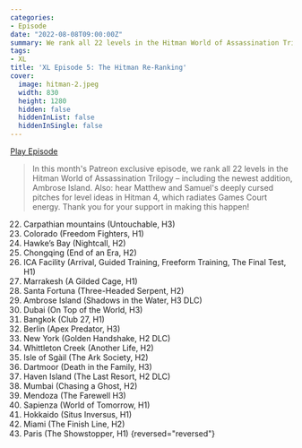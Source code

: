 ```yaml
---
categories:
- Episode
date: "2022-08-08T09:00:00Z"
summary: We rank all 22 levels in the Hitman World of Assassination Trilogy.
tags:
- XL
title: 'XL Episode 5: The Hitman Re-Ranking'
cover: 
  image: hitman-2.jpeg
  width: 830
  height: 1280
  hidden: false
  hiddenInList: false
  hiddenInSingle: false
---
```


[Play Episode](https://www.patreon.com/posts/xl-episode-5-re-70200142)
> In this month's Patreon exclusive episode, we rank all 22 levels in the Hitman World of Assassination Trilogy – including the newest addition, Ambrose Island. Also: hear Matthew and Samuel's deeply cursed pitches for level ideas in Hitman 4, which radiates Games Court energy. Thank you for your support in making this happen!

22. Carpathian mountains (Untouchable, H3)
21. Colorado (Freedom Fighters, H1)
20. Hawke’s Bay (Nightcall, H2)
19. Chongqing (End of an Era, H2)
18. ICA Facility (Arrival, Guided Training, Freeform Training, The Final Test, H1)
17. Marrakesh (A Gilded Cage, H1)
16. Santa Fortuna (Three-Headed Serpent, H2)
15. Ambrose Island (Shadows in the Water, H3 DLC)
14. Dubai (On Top of the World, H3)
13. Bangkok (Club 27, H1)
12. Berlin (Apex Predator, H3)
11. New York (Golden Handshake, H2 DLC)
10. Whittleton Creek (Another Life, H2)
9. Isle of Sgàil (The Ark Society, H2)
8. Dartmoor (Death in the Family, H3)
7. Haven Island (The Last Resort, H2 DLC)
6. Mumbai (Chasing a Ghost, H2)
5. Mendoza (The Farewell H3)
4. Sapienza (World of Tomorrow, H1)
3. Hokkaido (Situs Inversus, H1)
2. Miami (The Finish Line, H2)
1. Paris (The Showstopper, H1)
{reversed="reversed"}


